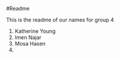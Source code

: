 #Readme

This is the readme of our names for group 4

1) Katherine Young
2) Imen Najar
3) Mosa Hasen
4)